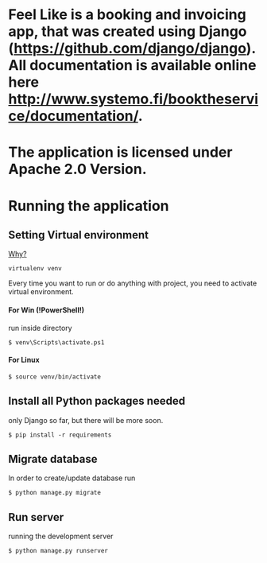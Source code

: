 # Feel Like is a booking and invoicing app, that was created using Django (https://github.com/django/django). All documentation is available online here http://www.systemo.fi/booktheservice/documentation/.

# The application is licensed under Apache 2.0 Version.

# Running the application

## Setting Virtual environment

[Why?](http://docs.python-guide.org/en/latest/dev/virtualenvs/)

```
virtualenv venv
```

Every time you want to run or do anything with project, you need to activate 
virtual environment.

#### For Win (!PowerShell!)

run inside directory

```
$ venv\Scripts\activate.ps1
```

#### For Linux

```
$ source venv/bin/activate
```

## Install all Python packages needed

only Django so far, but there will be more soon.

```
$ pip install -r requirements
```

## Migrate database

In order to create/update database run

```
$ python manage.py migrate
```

## Run server

running the development server

```
$ python manage.py runserver
```
